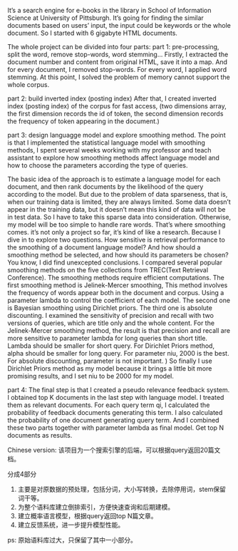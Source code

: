 
It’s a search engine for e-books in the library in School of Information Science at University of Pittsburgh. It’s going for finding the similar documents based on users’ input, the input could be keywords or the whole document. So I started with 6 gigabyte HTML documents. 

The whole project can be divided into four parts:
part 1: pre-processing, split the word, remove stop-words, word stemming...
Firstly, I extracted the document number and content from original HTML, save it into a map. And for every document, I removed stop-words. For every word, I applied word stemming. At this point, I solved the problem of memory cannot support the whole corpus. 

part 2: build inverted index (posting index)
After that, I created inverted index (posting index) of the corpus for fast access, (two dimensions array, the first dimension records the id of token, the second dimension records the frequency of token appearing in the document.)

part 3: design languagge model and explore smoothing method.
The point is that I implemented the statistical language model with smoothing methods, I spent several weeks working with my professor and teach assistant to explore how smoothing methods affect language model and how to choose the parameters according the type of queries. 

The basic idea of the approach is to estimate a language model for each document, and then rank documents by the likelihood of the query according to the model. But due to the problem of data sparseness, that is, when our training data is limited, they are always limited. Some data doesn’t appear in the training data, but it doesn’t mean this kind of data will not be in test data. So I have to take this sparse data into consideration. Otherwise, my model will be too simple to handle rare words. That’s where smoothing comes. it’s not only a project so far, it’s kind of like a research. Because I dive in to explore two questions. How sensitive is retrieval performance to the smoothing of a document language model? And how should a smoothing method be selected, and how should its parameters be chosen? You know, I did find unexcepted conclusions. 
I compared several popular smoothing methods on the five collections from TREC(Text Retrieval Conference). 
The smoothing methods require efficient computations.
The first smoothing method is Jelinek-Mercer smoothing, This method involves the frequency of words appear both in the document and corpus. Using a parameter lambda to control the coefficient of each model. 
The second one is Bayesian smoothing using Dirichlet priors.
The third one is absolute discounting. 
I examined the sensitivity of precision and recall with two versions of queries, which are title only and the whole content. 
For the Jelinek-Mercer smoothing method, the result is that precision and recall are more sensitive to parameter lambda for long queries than short title. Lambda should be smaller for short query. 
For Dirichlet Priors method, alpha should be smaller for long query. For parameter niu, 2000 is the best.
For absolute discounting, parameter is not important. )
So finally I use Dirichlet Priors method as my model because it brings a little bit more promising results, and I set niu to be 2000 for my model.

part 4: 
The final step is that I created a pseudo relevance feedback system. I obtained top K documents in the last step with language model. I treated them as relevant documents. For each query term qi, I calculated the probability of feedback documents generating this term. I also calculated the probability of one document generating query term. And I combined these two parts together with parameter lambda as final model. Get top N documents as results.


Chinese version:
该项目为一个搜索引擎的后端，可以根据query返回20篇文档。

分成4部分
1. 主要是对原数据的预处理，包括分词，大小写转换，去除停用词，stem保留词干等。
2. 为整个语料库建立倒排索引，方便快速查询和后期建模。
3. 建立概率语言模型，根据query返回top N篇文章。
4. 建立反馈系统，进一步提升模型性能。

ps:
原始语料库过大，只保留了其中一小部分。
